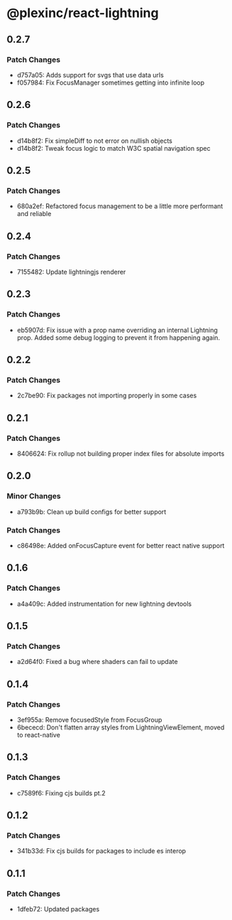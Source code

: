 # @plexinc/react-lightning

## 0.2.7

### Patch Changes

- d757a05: Adds support for svgs that use data urls
- f057984: Fix FocusManager sometimes getting into infinite loop

## 0.2.6

### Patch Changes

- d14b8f2: Fix simpleDiff to not error on nullish objects
- d14b8f2: Tweak focus logic to match W3C spatial navigation spec

## 0.2.5

### Patch Changes

- 680a2ef: Refactored focus management to be a little more performant and reliable

## 0.2.4

### Patch Changes

- 7155482: Update lightningjs renderer

## 0.2.3

### Patch Changes

- eb5907d: Fix issue with a prop name overriding an internal Lightning prop.
  Added some debug logging to prevent it from happening again.

## 0.2.2

### Patch Changes

- 2c7be90: Fix packages not importing properly in some cases

## 0.2.1

### Patch Changes

- 8406624: Fix rollup not building proper index files for absolute imports

## 0.2.0

### Minor Changes

- a793b9b: Clean up build configs for better support

### Patch Changes

- c86498e: Added onFocusCapture event for better react native support

## 0.1.6

### Patch Changes

- a4a409c: Added instrumentation for new lightning devtools

## 0.1.5

### Patch Changes

- a2d64f0: Fixed a bug where shaders can fail to update

## 0.1.4

### Patch Changes

- 3ef955a: Remove focusedStyle from FocusGroup
- 6bececd: Don't flatten array styles from LightningViewElement, moved to react-native

## 0.1.3

### Patch Changes

- c7589f6: Fixing cjs builds pt.2

## 0.1.2

### Patch Changes

- 341b33d: Fix cjs builds for packages to include es interop

## 0.1.1

### Patch Changes

- 1dfeb72: Updated packages
